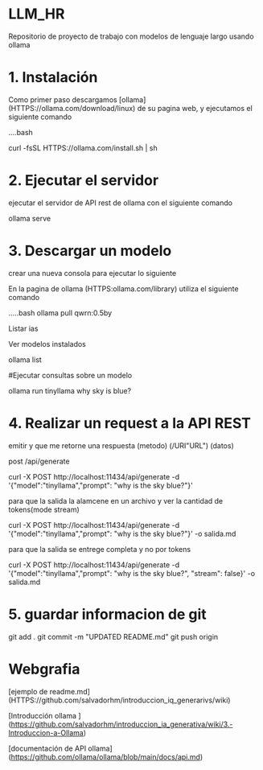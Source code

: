 # LLM_HR

Repositorio de proyecto de trabajo con modelos de lenguaje largo usando ollama

# 1.  Instalación 

Como primer paso descargamos [ollama] (HTTPS://ollama.com/download/linux) de su pagina web, y ejecutamos el siguiente comando

....bash

curl -fsSL HTTPS://ollama.com/install.sh | sh


# 2. Ejecutar el servidor 

ejecutar el servidor de API rest de ollama con el siguiente comando

ollama serve 



# 3. Descargar un modelo 
crear una nueva consola para ejecutar lo siguiente 


En la pagina de ollama (HTTPS:ollama.com/library)
utiliza el siguiente  comando 

.....bash
ollama pull qwrn:0.5by

Listar ias

Ver modelos instalados

ollama list

#Ejecutar consultas sobre un modelo

ollama run tinyllama why sky is blue?


# 4. Realizar un request a la API REST

emitir y que me retorne una respuesta (metodo) (/URI"URL") (datos)

post /api/generate

curl -X POST http://localhost:11434/api/generate -d '{"model":"tinyllama","prompt": "why is the sky blue?"}'


para que la salida la alamcene en un archivo y ver la cantidad de tokens(mode stream)

curl -X POST http://localhost:11434/api/generate -d '{"model":"tinyllama","prompt": "why is the sky blue?"}' -o salida.md


para que la salida se entrege completa y no por tokens

curl -X POST http://localhost:11434/api/generate -d '{"model":"tinyllama","prompt": "why is the sky blue?", "stream": false}' -o salida.md


# 5. guardar informacion de git

git add .
git commit -m "UPDATED README.md"
git push origin


# Webgrafia

[ejemplo de readme.md] (HTTPS://github.com/salvadorhm/introduccion_iq_generarivs/wiki)

[Introducción ollama ] (https://github.com/salvadorhm/introduccion_ia_generativa/wiki/3.-Introduccion-a-Ollama)

[documentación de API ollama] (https://github.com/ollama/ollama/blob/main/docs/api.md)
